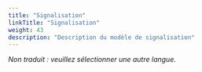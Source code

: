 ```yaml
---
title: "Signalisation"
linkTitle: "Signalisation"
weight: 43
description: "Description du modèle de signalisation"
---
```


_Non traduit : veuillez sélectionner une autre langue._
